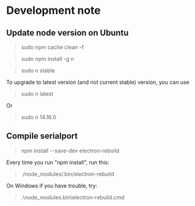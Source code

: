 # Development note
## Update node version on Ubuntu 
> sudo npm cache clean -f

> sudo npm install -g n

> sudo n stable

To upgrade to latest version (and not current stable) version, you can use
> sudo n latest

Or
> sudo n 14.16.0


## Compile serialport

> npm install --save-dev electron-rebuild

Every time you run "npm install", run this:

> ./node_modules/.bin/electron-rebuild

On Windows if you have trouble, try:
> .\node_modules\.bin\electron-rebuild.cmd

